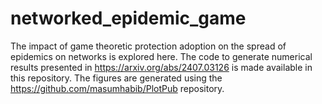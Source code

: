 # networked_epidemic_game
The impact of game theoretic protection adoption on the spread of epidemics on networks is explored here. The code to generate numerical results presented in https://arxiv.org/abs/2407.03126 is made available in this repository. The figures are generated using the https://github.com/masumhabib/PlotPub repository.
